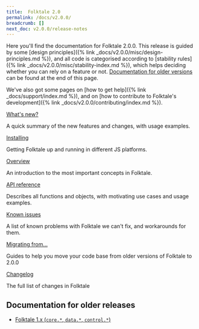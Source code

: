 ```yaml
---
title:  Folktale 2.0
permalink: /docs/v2.0.0/
breadcrumb: []
next_doc: v2.0.0/release-notes
---
```


Here you'll find the documentation for Folktale 2.0.0. This release is guided by some [design principles]({% link _docs/v2.0.0/misc/design-principles.md %}), and all code is categorised according to [stability rules]({% link _docs/v2.0.0/misc/stability-index.md %}), which helps deciding whether you can rely on a feature or not. [Documentation for older versions](#documentation-for-older-releases) can be found at the end of this page.

We've also got some pages on [how to get help]({% link _docs/support/index.md %}), and on [how to contribute to Folktale's development]({% link _docs/v2.0.0/contributing/index.md %}). 


<div class="boxes-3 separated-section special-content">
  <div class="box">
    <div class="box-title"><a href="{% link _docs/v2.0.0/release-notes.md %}">What's new?</a></div>
    <p>A quick summary of the new features and changes, with usage examples.</p>
  </div>

  <div class="box">
    <div class="box-title"><a href="{% link _docs/v2.0.0/download.md %}">Installing</a></div>
    <p>Getting Folktale up and running in different JS platforms.</p>
  </div>

  <div class="box">
    <div class="box-title"><a href="{% link _docs/v2.0.0/overview.md %}">Overview</a></div>
    <p>An introduction to the most important concepts in Folktale.</p>
  </div>

  <div class="box">
    <div class="box-title"><a href="/api/v2.0.0/en/folktale.html">API reference</a></div>
    <p>Describes all functions and objects, with motivating use cases and usage examples.</p>
  </div>

  <div class="box">
    <div class="box-title"><a href="{% link _docs/v2.0.0/known-issues.md %}">Known issues</a></div>
    <p>A list of known problems with Folktale we can't fix, and workarounds for them.</p>
  </div>

  <div class="box">
    <div class="box-title"><a href="{% link _docs/v2.0.0/migrating/index.md %}">Migrating from…</a></div>
    <p>Guides to help you move your code base from older versions of Folktale to 2.0.0</p>
  </div>

  <div class="box">
    <div class="box-title"><a href="{% link _docs/v2.0.0/changelog.md %}">Changelog</a></div>
    <p>The full list of changes in Folktale</p>
  </div>
</div>


## Documentation for older releases

  - [Folktale 1.x (`core.*`, `data.*`, `control.*`)](http://folktalegithubio.readthedocs.io/en/latest/)
